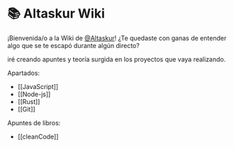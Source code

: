 # 📚 Altaskur Wiki

¡Bienvenida/o a la Wiki de [@Altaskur](https://github.com/altaskur)!
¿Te quedaste con ganas de entender algo que se te escapó durante algún directo?

iré creando apuntes y teoría surgida en los proyectos que vaya realizando.

Apartados:

* [[JavaScript]]
* [[Node-js]]
* [[Rust]]
* [[Git]]

Apuntes de libros:

* [[cleanCode]]
